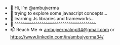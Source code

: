 - 👋 Hi, I’m @ambujverma
- 👀 trying to explore some javascript concepts...
- 🌱 learning Js libraries and frameworks...
- 💞️ ^^^^^^^^^^^^^^^^^^^^^^^^^^^^^^^^^^^^^^^
- 📫 Reach Me => ambujvermalmp34@gmail.com or https://www.linkedin.com/in/ambujverma34/

<!---
ambujverma/ambujverma is a ✨ special ✨ repository because its `README.md` (this file) appears on your GitHub profile.
You can click the Preview link to take a look at your changes.
--->
